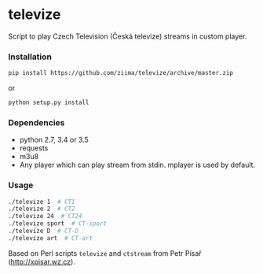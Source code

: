 # televize #
Script to play Czech Television (Česká televize) streams in custom player.

### Installation ###
```sh
pip install https://github.com/ziima/televize/archive/master.zip
```
or
```sh
python setup.py install
```

### Dependencies ###
 * python 2.7, 3.4 or 3.5
 * requests
 * m3u8
 * Any player which can play stream from stdin. mplayer is used by default.

### Usage ###
```sh
./televize 1  # CT1
./televize 2  # CT2
./televize 24  # CT24
./televize sport  # CT-sport
./televize D  # CT-D
./televize art  # CT-art
```

Based on Perl scripts `televize` and `ctstream` from Petr Písař (http://xpisar.wz.cz).
